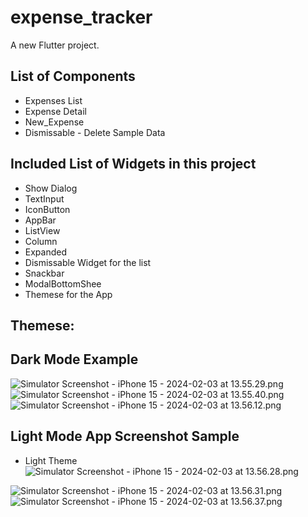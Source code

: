 # expense_tracker

A new Flutter project.

## List of Components
- Expenses List
- Expense Detail
- New_Expense
- Dismissable - Delete Sample Data

## Included List of Widgets in this project
- Show Dialog
- TextInput
- IconButton
- AppBar 
- ListView
- Column
- Expanded
- Dismissable Widget for the list
- Snackbar
- ModalBottomShee
- Themese for the App


## Themese:
## Dark Mode Example 
![Simulator Screenshot - iPhone 15 - 2024-02-03 at 13.55.29.png](..%2F..%2F..%2FSimulator%20Screenshot%20-%20iPhone%2015%20-%202024-02-03%20at%2013.55.29.png)
<br/>
![Simulator Screenshot - iPhone 15 - 2024-02-03 at 13.55.40.png](..%2F..%2F..%2FSimulator%20Screenshot%20-%20iPhone%2015%20-%202024-02-03%20at%2013.55.40.png)
<br/>
![Simulator Screenshot - iPhone 15 - 2024-02-03 at 13.56.12.png](..%2F..%2F..%2FSimulator%20Screenshot%20-%20iPhone%2015%20-%202024-02-03%20at%2013.56.12.png)

## Light Mode App Screenshot Sample
- Light Theme
![Simulator Screenshot - iPhone 15 - 2024-02-03 at 13.56.28.png](..%2F..%2F..%2FSimulator%20Screenshot%20-%20iPhone%2015%20-%202024-02-03%20at%2013.56.28.png)

![Simulator Screenshot - iPhone 15 - 2024-02-03 at 13.56.31.png](..%2F..%2F..%2FSimulator%20Screenshot%20-%20iPhone%2015%20-%202024-02-03%20at%2013.56.31.png)
![Simulator Screenshot - iPhone 15 - 2024-02-03 at 13.56.37.png](..%2F..%2F..%2FSimulator%20Screenshot%20-%20iPhone%2015%20-%202024-02-03%20at%2013.56.37.png)